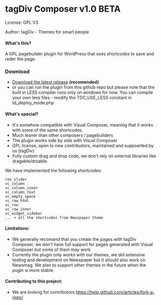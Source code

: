 # tagDiv Composer v1.0 BETA

License: GPL V3

Author: tagDiv - Themes for smart people


#### What's this?
A GPL pagebuilder plugin for WordPress that uses shortcodes to save and reder the page.

### Download
- [Download the latest release](https://github.com/opradu/td-composer/releases/download/v1.0-beta.0/td-composer.zip) **(recomended)**
- or you can run the plugin from this github repo but please note that the built in LESS compiler runs only on windows for now. You can compile your own less files - modify the TDC_USE_LESS constant in td_deploy_mode.php

#### What's special?
- It's somehow compatible with Visual Composer, meaning that it works with some of the same shortcodes. 
- Much leaner than other composers / pagebuilders
- The plugin works side by side with Visual Composer
- GPL license, open to new contribuitors, maintained and suppoerted by us (tagDiv)
- Fully custom drag and drop code, we don't rely on external libraries like dragable/droable.

We have implemented the following shortcodes: 
```
rev_slider
vc_column
vc_column_inner
vc_column_text
vc_empty_space
vc_raw_html
vc_row
vc_row_inner
vc_widget_sidebar
... + all the shortcodes from Newspaper theme
```

#### Limitations:
-  We generally recomand that you create the pages with tagDiv Composer, we don't have full support for pages generated with Visual Composer but some of them may work
-  Currently the plugin only works with our themes, we did extensive testing and development on Newspaper but it should also work on Newsmag. We plan to support other themes in the future when the pugin si more stable.

#### Contributing to this project:
- We are looking for contributors https://help.github.com/articles/fork-a-repo/
